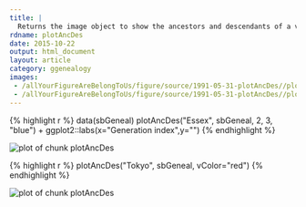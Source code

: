 ```yaml
---
title: |
  Returns the image object to show the ancestors and descendants of a variety
rdname: plotAncDes
date: 2015-10-22
output: html_document
layout: article
category: ggenealogy
images:
 - /allYourFigureAreBelongToUs/figure/source/1991-05-31-plotAncDes//plotAncDes-1.png
 - /allYourFigureAreBelongToUs/figure/source/1991-05-31-plotAncDes//plotAncDes-2.png
---
```





{% highlight r %}
data(sbGeneal)
plotAncDes("Essex", sbGeneal, 2, 3, "blue") + ggplot2::labs(x="Generation index",y="")
{% endhighlight %}

![plot of chunk plotAncDes](/allYourFigureAreBelongToUs/figure/source/1991-05-31-plotAncDes/plotAncDes-1.png) 

{% highlight r %}
plotAncDes("Tokyo", sbGeneal, vColor="red")
{% endhighlight %}

![plot of chunk plotAncDes](/allYourFigureAreBelongToUs/figure/source/1991-05-31-plotAncDes/plotAncDes-2.png) 